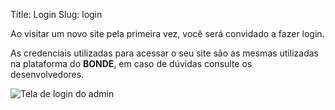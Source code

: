 Title: Login
Slug: login

Ao visitar um novo site pela primeira vez, você será convidado a fazer login.

As credenciais utilizadas para acessar o seu site são as mesmas utilizadas na plataforma do **BONDE**, em caso de dúvidas consulte os desenvolvedores.

![Tela de login do admin]({attach}images/login/tela-de-login-admin.png)